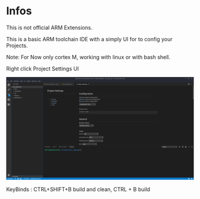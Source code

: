 # Infos

This is not official ARM Extensions.

This is a basic ARM toolchain IDE with a simply UI for to config your Projects.

Note: For Now only cortex M, working with linux or with bash shell. 

Right click Project Settings UI

![Project Settings](ps.png)

KeyBinds : CTRL+SHIFT+B build and clean, CTRL + B build